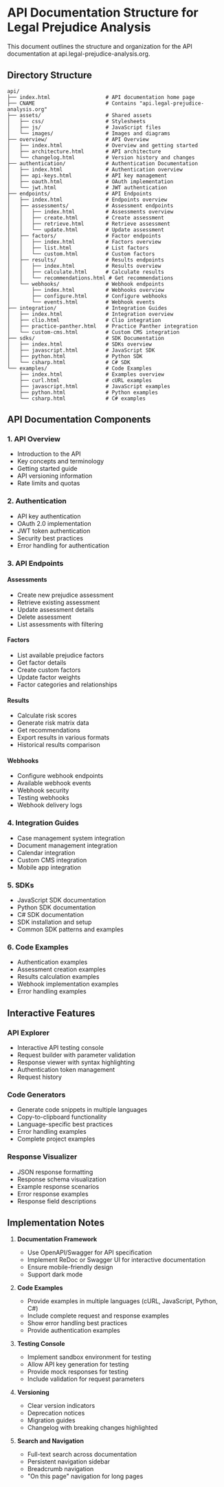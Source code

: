 # API Documentation Structure for Legal Prejudice Analysis

This document outlines the structure and organization for the API documentation at api.legal-prejudice-analysis.org.

## Directory Structure

```
api/
├── index.html                  # API documentation home page
├── CNAME                       # Contains "api.legal-prejudice-analysis.org"
├── assets/                     # Shared assets
│   ├── css/                    # Stylesheets
│   ├── js/                     # JavaScript files
│   └── images/                 # Images and diagrams
├── overview/                   # API Overview
│   ├── index.html              # Overview and getting started
│   ├── architecture.html       # API architecture
│   └── changelog.html          # Version history and changes
├── authentication/             # Authentication Documentation
│   ├── index.html              # Authentication overview
│   ├── api-keys.html           # API key management
│   ├── oauth.html              # OAuth implementation
│   └── jwt.html                # JWT authentication
├── endpoints/                  # API Endpoints
│   ├── index.html              # Endpoints overview
│   ├── assessments/            # Assessment endpoints
│   │   ├── index.html          # Assessments overview
│   │   ├── create.html         # Create assessment
│   │   ├── retrieve.html       # Retrieve assessment
│   │   └── update.html         # Update assessment
│   ├── factors/                # Factor endpoints
│   │   ├── index.html          # Factors overview
│   │   ├── list.html           # List factors
│   │   └── custom.html         # Custom factors
│   ├── results/                # Results endpoints
│   │   ├── index.html          # Results overview
│   │   ├── calculate.html      # Calculate results
│   │   └── recommendations.html # Get recommendations
│   └── webhooks/               # Webhook endpoints
│       ├── index.html          # Webhooks overview
│       ├── configure.html      # Configure webhooks
│       └── events.html         # Webhook events
├── integration/                # Integration Guides
│   ├── index.html              # Integration overview
│   ├── clio.html               # Clio integration
│   ├── practice-panther.html   # Practice Panther integration
│   └── custom-cms.html         # Custom CMS integration
├── sdks/                       # SDK Documentation
│   ├── index.html              # SDKs overview
│   ├── javascript.html         # JavaScript SDK
│   ├── python.html             # Python SDK
│   └── csharp.html             # C# SDK
└── examples/                   # Code Examples
    ├── index.html              # Examples overview
    ├── curl.html               # cURL examples
    ├── javascript.html         # JavaScript examples
    ├── python.html             # Python examples
    └── csharp.html             # C# examples
```

## API Documentation Components

### 1. API Overview
- Introduction to the API
- Key concepts and terminology
- Getting started guide
- API versioning information
- Rate limits and quotas

### 2. Authentication
- API key authentication
- OAuth 2.0 implementation
- JWT token authentication
- Security best practices
- Error handling for authentication

### 3. API Endpoints

#### Assessments
- Create new prejudice assessment
- Retrieve existing assessment
- Update assessment details
- Delete assessment
- List assessments with filtering

#### Factors
- List available prejudice factors
- Get factor details
- Create custom factors
- Update factor weights
- Factor categories and relationships

#### Results
- Calculate risk scores
- Generate risk matrix data
- Get recommendations
- Export results in various formats
- Historical results comparison

#### Webhooks
- Configure webhook endpoints
- Available webhook events
- Webhook security
- Testing webhooks
- Webhook delivery logs

### 4. Integration Guides
- Case management system integration
- Document management integration
- Calendar integration
- Custom CMS integration
- Mobile app integration

### 5. SDKs
- JavaScript SDK documentation
- Python SDK documentation
- C# SDK documentation
- SDK installation and setup
- Common SDK patterns and examples

### 6. Code Examples
- Authentication examples
- Assessment creation examples
- Results calculation examples
- Webhook implementation examples
- Error handling examples

## Interactive Features

### API Explorer
- Interactive API testing console
- Request builder with parameter validation
- Response viewer with syntax highlighting
- Authentication token management
- Request history

### Code Generators
- Generate code snippets in multiple languages
- Copy-to-clipboard functionality
- Language-specific best practices
- Error handling examples
- Complete project examples

### Response Visualizer
- JSON response formatting
- Response schema visualization
- Example response scenarios
- Error response examples
- Response field descriptions

## Implementation Notes

1. **Documentation Framework**
   - Use OpenAPI/Swagger for API specification
   - Implement ReDoc or Swagger UI for interactive documentation
   - Ensure mobile-friendly design
   - Support dark mode

2. **Code Examples**
   - Provide examples in multiple languages (cURL, JavaScript, Python, C#)
   - Include complete request and response examples
   - Show error handling best practices
   - Provide authentication examples

3. **Testing Console**
   - Implement sandbox environment for testing
   - Allow API key generation for testing
   - Provide mock responses for testing
   - Include validation for request parameters

4. **Versioning**
   - Clear version indicators
   - Deprecation notices
   - Migration guides
   - Changelog with breaking changes highlighted

5. **Search and Navigation**
   - Full-text search across documentation
   - Persistent navigation sidebar
   - Breadcrumb navigation
   - "On this page" navigation for long pages